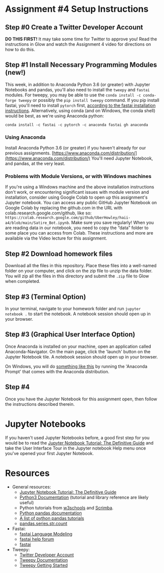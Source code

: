 # Assignment #4 Setup Instructions

## Step #0 Create a Twitter Developer Account
**DO THIS FIRST!** It may take some time for Twitter to approve you! Read the instructions in Glow and watch the Assignment 4 video for directions on how to do this.

## Step #1 Install Necessary Programming Modules (new!)
This week, in addition to Anaconda Python 3.6 (or greater) with Jupyter Notebooks and pandas, you'll also need to install the `tweepy` and `fastai` modules. For tweepy, you may be able to use the `conda install -c conda-forge tweepy` or possibly the `pip install tweepy` command. If you pip install fastai, you'll need to install `pytorch` first, [according to the fastai installation instructions](https://docs.fast.ai/#Installing). Alternatively, using conda (and on Windows, the conda shell) would be best, as we're using Anaconda python:

```
conda install -c fastai -c pytorch -c anaconda fastai gh anaconda
```

### Using Anaconda
Install Anaconda Python 3.6 (or greater) if you haven't already for our previous assignments. [https://www.anaconda.com/distribution/](https://www.anaconda.com/distribution/) You'll need Jupyter Notebook, and pandas, at the very least.

### Problems with Module Versions, or with Windows machines
If you're using a Windows machine and the above installation instructions don't work, or encountering significant issues with module version and installation, consider using Google Colab to open up this assignment's Jupyter notebook. You can access any public GitHub Jupyter Notebook on Google Colab by replacing the github.com in the URL with colab.research.google.com/github, like so: `https://colab.research.google.com/github/UberHowley/haii-a4/blob/main/Satire_Bot.ipynb`. Make sure you save regularly! When you are reading data in our notebook, you need to copy the “data” folder to some place you can access from Colab. These instructions and more are available via the Video lecture for this assignment.


## Step #2 Download homework files
Download all the files in this repository. Place these files into a well-named folder on your computer, and click on the zip file to unzip the data folder. You will zip all the files in this directory and submit the `.zip` file to Glow when completed.

## Step #3 (Terminal Option)
In your terminal, navigate to your homework folder and run `jupyter notebook .` to start the notebook. A notebook session should open up in your browser.

## Step #3 (Graphical User Interface Option)
Once Anaconda is installed on your machine, open an application called Anaconda-Navigator. On the main page, click the 'launch' button on the Jupyter Notebook tile. A notebook session should open up in your browser.

On Windows, you will do [something like this](https://pythonforundergradengineers.com/opening-a-jupyter-notebook-on-windows.html) by running the 'Anaconda Prompt' that comes with the Anaconda distribution.

## Step #4
Once you have the Jupyter Notebook for this assignment open, then follow the instructions described therein. 

# Jupyter Notebooks
If you haven't used Jupyter Notebooks before, a good first step for you would be to read the [Jupyter Notebook Tutorial: The Definitive Guide](https://www.datacamp.com/community/tutorials/tutorial-jupyter-notebook) and take the User Interface Tour in the Jupyter notebook Help menu once you've opened your first Jupyter Notebook.

# Resources
- General resources: 
    * [Jupyter Notebook Tutorial: The Definitive Guide](https://www.datacamp.com/community/tutorials/tutorial-jupyter-notebook)
    * [Python3 Documentation](https://docs.python.org/3/index.html) (tutorial and library reference are likely useful)
    * Python tutorials from [w3schools](https://www.w3schools.com/python/) and [Scrimba](https://scrimba.com/learn/python).
    * [Python pandas documentation](https://pandas.pydata.org/pandas-docs/stable/)
    * [A list of python pandas tutorials](https://pandas.pydata.org/pandas-docs/stable/getting_started/tutorials.html)
    * [pandas.series.str.count](https://pandas.pydata.org/pandas-docs/stable/reference/api/pandas.Series.str.count.html)
- Fastai:
  * [fastai Language Modeling](https://docs.fast.ai/tutorial.text.html#The-ULMFiT-approach)
  * [fastai help forum](https://forums.fast.ai/)
  * [fastai](https://www.fast.ai/)
- Tweepy:
  * [Twitter Developer Account](https://developer.twitter.com/en)
  * [Tweepy Documentation](https://www.tweepy.org)
  * [Tweepy Getting Started](http://docs.tweepy.org/en/v3.6.0/getting_started.html)
